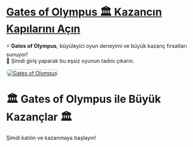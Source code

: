 # <a href="https://t2m.io/2284401" title="Gates of Olympus Güncel Giriş">Gates of Olympus 🏛️ Kazancın Kapılarını Açın</a>

⚡ **Gates of Olympus**, büyüleyici oyun deneyimi ve büyük kazanç fırsatları sunuyor!  
🎰 Şimdi giriş yaparak bu eşsiz oyunun tadını çıkarın.  

<a href="https://t2m.io/2284401" title="Gates of Olympus Güncel Giriş">
<img src="https://i.ibb.co/gtF7ptH/photo-2025-01-13-14-27-16.jpg" alt="Gates of Olympus" style="max-width: 100%; border: 2px solid #ddd; border-radius: 10px;">
</a>

# 🏛️ Gates of Olympus ile Büyük Kazançlar 🏛️  
Şimdi katılın ve kazanmaya başlayın!
